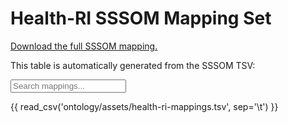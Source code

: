# Health-RI SSSOM Mapping Set

[Download the full SSSOM mapping.](../../mappings/health-ri-mappings.tsv)

This table is automatically generated from the SSSOM TSV:

<input type="text" id="tableSearchInput" placeholder="Search mappings...">

<div id="columnToggles"></div>

{{ read_csv('ontology/assets/health-ri-mappings.tsv', sep='\t') }}
